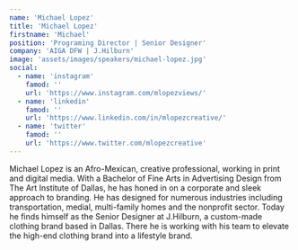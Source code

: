```yaml
---
name: 'Michael Lopez'
title: 'Michael Lopez'
firstname: 'Michael'
position: 'Programing Director | Senior Designer'
company: 'AIGA DFW | J.Hilburn'
image: 'assets/images/speakers/michael-lopez.jpg'
social:
  - name: 'instagram'
    famod: ''
    url: 'https://www.instagram.com/mlopezviews/'
  - name: 'linkedin'
    famod: ''
    url: 'https://www.linkedin.com/in/mlopezcreative/'
  - name: 'twitter'
    famod: ''
    url: 'https://www.twitter.com/mlopezcreative'
---
```


Michael Lopez is an Afro-Mexican, creative professional, working in print and digital media. With a Bachelor of Fine Arts in Advertising Design from The Art Institute of Dallas, he has honed in on a corporate and sleek approach to branding. He has designed for numerous industries including transportation, medial, multi-family homes and the nonprofit sector. Today he finds himself as the Senior Designer at J.Hilburn, a custom-made clothing brand based in Dallas. There he is working with his team to elevate the high-end clothing brand into a lifestyle brand.
